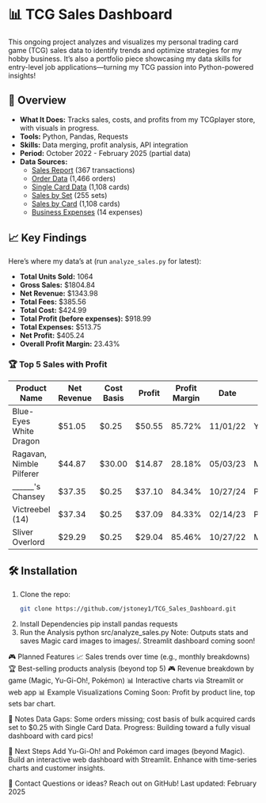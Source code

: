 # 📊 TCG Sales Dashboard

This ongoing project analyzes and visualizes my personal trading card game (TCG) sales data to identify trends and optimize strategies for my hobby business. It’s also a portfolio piece showcasing my data skills for entry-level job applications—turning my TCG passion into Python-powered insights!

## 🚀 Overview
- **What It Does:** Tracks sales, costs, and profits from my TCGplayer store, with visuals in progress.
- **Tools:** Python, Pandas, Requests
- **Skills:** Data merging, profit analysis, API integration
- **Period:** October 2022 - February 2025 (partial data)
- **Data Sources:**
  - [Sales Report](https://raw.githubusercontent.com/jstoney1/TCG_Sales_Dashboard/refs/heads/main/data/ProfessorSteg%20Sales%20Report%20-%20ProfessorSteg%20Sales%20Report.csv) (367 transactions)
  - [Order Data](https://raw.githubusercontent.com/jstoney1/TCG_Sales_Dashboard/refs/heads/main/data/TCGPlayer%20Card%20Business%20Spreadsheet%20-%20Order%20Data.csv) (1,466 orders)
  - [Single Card Data](https://raw.githubusercontent.com/jstoney1/TCG_Sales_Dashboard/refs/heads/main/data/TCGPlayer%20Card%20Business%20Spreadsheet%20-%20Single%20Card%20Data.csv) (1,108 cards)
  - [Sales by Set](https://raw.githubusercontent.com/jstoney1/TCG_Sales_Dashboard/refs/heads/main/data/TCGPlayer%20Card%20Business%20Spreadsheet%20-%20Sales%20Data%20by%20Set.csv) (255 sets)
  - [Sales by Card](https://raw.githubusercontent.com/jstoney1/TCG_Sales_Dashboard/refs/heads/main/data/TCGPlayer%20Card%20Business%20Spreadsheet%20-%20Sales%20Data%20by%20Card.csv) (1,108 cards)
  - [Business Expenses](https://raw.githubusercontent.com/jstoney1/TCG_Sales_Dashboard/refs/heads/main/data/TCGPlayer%20Card%20Business%20Spreadsheet%20-%20Business%20Expenses.csv) (14 expenses)

## 📈 Key Findings
Here’s where my data’s at (run `analyze_sales.py` for latest):
- **Total Units Sold:** 1064
- **Gross Sales:** $1804.84
- **Net Revenue:** $1343.98
- **Total Fees:** $385.56
- **Total Cost:** $424.99
- **Total Profit (before expenses):** $918.99
- **Total Expenses:** $513.75
- **Net Profit:** $405.24
- **Overall Profit Margin:** 23.43%

### 🏆 Top 5 Sales with Profit
| Product Name             | Net Revenue | Cost Basis | Profit  | Profit Margin | Date       | Game    |
|--------------------------|-------------|------------|---------|---------------|------------|---------|
| Blue-Eyes White Dragon   | $51.05      | $0.25      | $50.55  | 85.72%        | 11/01/22   | YuGiOh  |
| Ragavan, Nimble Pilferer | $44.87      | $30.00     | $14.87  | 28.18%        | 05/03/23   | Magic   |
| ______'s Chansey         | $37.35      | $0.25      | $37.10  | 84.34%        | 10/27/24   | Pokémon |
| Victreebel (14)          | $37.34      | $0.25      | $37.09  | 84.33%        | 02/14/23   | Pokémon |
| Sliver Overlord          | $29.29      | $0.25      | $29.04  | 85.46%        | 10/27/22   | Magic   |

## 🛠 Installation
1. Clone the repo:  
   ```bash
   git clone https://github.com/jstoney1/TCG_Sales_Dashboard.git
2. Install Dependencies
   pip install pandas requests
3. Run the Analysis
   python src/analyze_sales.py
Note: Outputs stats and saves Magic card images to images/. Streamlit dashboard coming soon!

🎮 Planned Features
  📈 Sales trends over time (e.g., monthly breakdowns)
  🏆 Best-selling products analysis (beyond top 5)
  🎮 Revenue breakdown by game (Magic, Yu-Gi-Oh!, Pokémon)
  📊 Interactive charts via Streamlit or web app
  📊 Example Visualizations
Coming Soon: Profit by product line, top sets bar chart.

📝 Notes
Data Gaps: Some orders missing; cost basis of bulk acquired cards set to $0.25 with Single Card Data.
Progress: Building toward a fully visual dashboard with card pics!

🚀 Next Steps
Add Yu-Gi-Oh! and Pokémon card images (beyond Magic).
Build an interactive web dashboard with Streamlit.
Enhance with time-series charts and customer insights.

📩 Contact
Questions or ideas? Reach out on GitHub!
Last updated: February 2025

